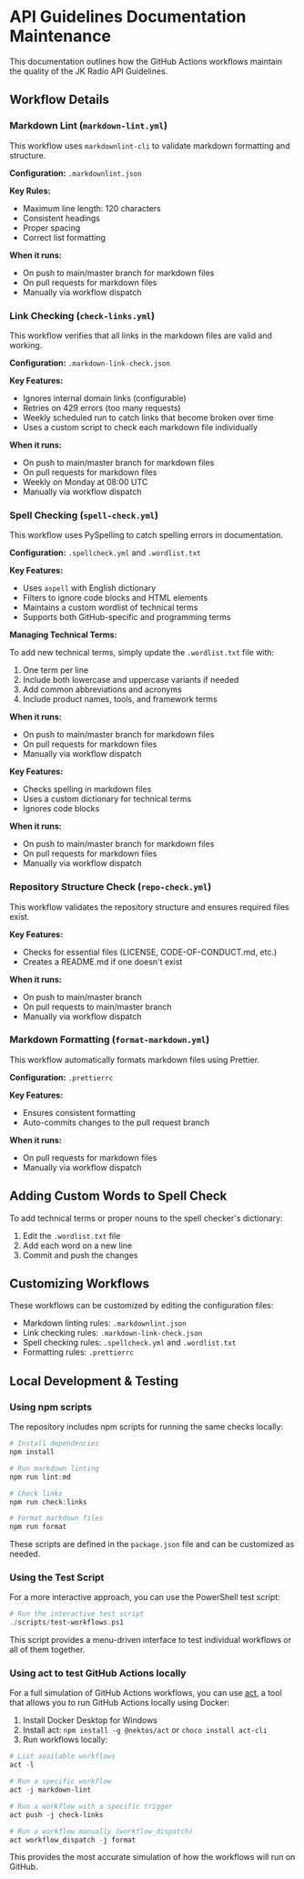 # API Guidelines Documentation Maintenance

This documentation outlines how the GitHub Actions workflows maintain the quality of the JK Radio
API Guidelines.

## Workflow Details

### Markdown Lint (`markdown-lint.yml`)

This workflow uses `markdownlint-cli` to validate markdown formatting and structure.

**Configuration:** `.markdownlint.json`

**Key Rules:**

- Maximum line length: 120 characters
- Consistent headings
- Proper spacing
- Correct list formatting

**When it runs:**

- On push to main/master branch for markdown files
- On pull requests for markdown files
- Manually via workflow dispatch

### Link Checking (`check-links.yml`)

This workflow verifies that all links in the markdown files are valid and working.

**Configuration:** `.markdown-link-check.json`

**Key Features:**

- Ignores internal domain links (configurable)
- Retries on 429 errors (too many requests)
- Weekly scheduled run to catch links that become broken over time
- Uses a custom script to check each markdown file individually

**When it runs:**

- On push to main/master branch for markdown files
- On pull requests for markdown files
- Weekly on Monday at 08:00 UTC
- Manually via workflow dispatch

### Spell Checking (`spell-check.yml`)

This workflow uses PySpelling to catch spelling errors in documentation.

**Configuration:** `.spellcheck.yml` and `.wordlist.txt`

**Key Features:**

- Uses `aspell` with English dictionary
- Filters to ignore code blocks and HTML elements
- Maintains a custom wordlist of technical terms
- Supports both GitHub-specific and programming terms

**Managing Technical Terms:**

To add new technical terms, simply update the `.wordlist.txt` file with:

1. One term per line
2. Include both lowercase and uppercase variants if needed
3. Add common abbreviations and acronyms
4. Include product names, tools, and framework terms

**When it runs:**

- On push to main/master branch for markdown files
- On pull requests for markdown files
- Manually via workflow dispatch

**Key Features:**

- Checks spelling in markdown files
- Uses a custom dictionary for technical terms
- Ignores code blocks

**When it runs:**

- On push to main/master branch for markdown files
- On pull requests for markdown files
- Manually via workflow dispatch

### Repository Structure Check (`repo-check.yml`)

This workflow validates the repository structure and ensures required files exist.

**Key Features:**

- Checks for essential files (LICENSE, CODE-OF-CONDUCT.md, etc.)
- Creates a README.md if one doesn't exist

**When it runs:**

- On push to main/master branch
- On pull requests to main/master branch
- Manually via workflow dispatch

### Markdown Formatting (`format-markdown.yml`)

This workflow automatically formats markdown files using Prettier.

**Configuration:** `.prettierrc`

**Key Features:**

- Ensures consistent formatting
- Auto-commits changes to the pull request branch

**When it runs:**

- On pull requests for markdown files
- Manually via workflow dispatch

## Adding Custom Words to Spell Check

To add technical terms or proper nouns to the spell checker's dictionary:

1. Edit the `.wordlist.txt` file
2. Add each word on a new line
3. Commit and push the changes

## Customizing Workflows

These workflows can be customized by editing the configuration files:

- Markdown linting rules: `.markdownlint.json`
- Link checking rules: `.markdown-link-check.json`
- Spell checking rules: `.spellcheck.yml` and `.wordlist.txt`
- Formatting rules: `.prettierrc`

## Local Development & Testing

### Using npm scripts

The repository includes npm scripts for running the same checks locally:

```powershell
# Install dependencies
npm install

# Run markdown linting
npm run lint:md

# Check links
npm run check:links

# Format markdown files
npm run format
```

These scripts are defined in the `package.json` file and can be customized as needed.

### Using the Test Script

For a more interactive approach, you can use the PowerShell test script:

```powershell
# Run the interactive test script
./scripts/test-workflows.ps1
```

This script provides a menu-driven interface to test individual workflows or all of them together.

### Using act to test GitHub Actions locally

For a full simulation of GitHub Actions workflows, you can use [act](https://github.com/nektos/act),
a tool that allows you to run GitHub Actions locally using Docker:

1. Install Docker Desktop for Windows
2. Install act: `npm install -g @nektos/act` or `choco install act-cli`
3. Run workflows locally:

```powershell
# List available workflows
act -l

# Run a specific workflow
act -j markdown-lint

# Run a workflow with a specific trigger
act push -j check-links

# Run a workflow manually (workflow_dispatch)
act workflow_dispatch -j format
```

This provides the most accurate simulation of how the workflows will run on GitHub.
